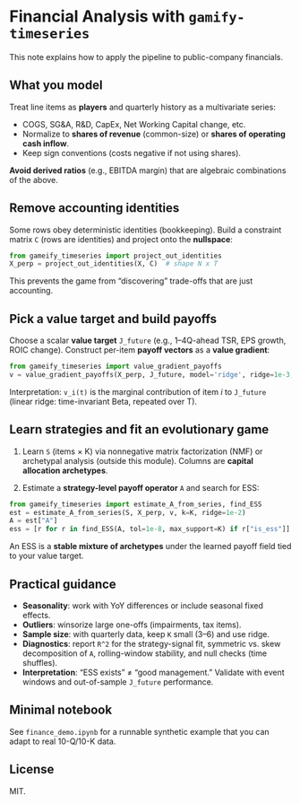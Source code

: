 # Financial Analysis with `gamify-timeseries`

This note explains how to apply the pipeline to public-company financials.

## What you model

Treat line items as **players** and quarterly history as a multivariate series:
- COGS, SG&A, R&D, CapEx, Net Working Capital change, etc.
- Normalize to **shares of revenue** (common-size) or **shares of operating cash inflow**.
- Keep sign conventions (costs negative if not using shares).

**Avoid derived ratios** (e.g., EBITDA margin) that are algebraic combinations of the above.

## Remove accounting identities

Some rows obey deterministic identities (bookkeeping). Build a constraint matrix `C` (rows are identities) and project onto the **nullspace**:

```python
from gameify_timeseries import project_out_identities
X_perp = project_out_identities(X, C)  # shape N x T
```

This prevents the game from “discovering” trade-offs that are just accounting.

## Pick a value target and build payoffs

Choose a scalar **value target** `J_future` (e.g., 1–4Q-ahead TSR, EPS growth, ROIC change). Construct per-item **payoff vectors** as a **value gradient**:

```python
from gameify_timeseries import value_gradient_payoffs
v = value_gradient_payoffs(X_perp, J_future, model='ridge', ridge=1e-3, standardize=True)  # N x T
```

Interpretation: `v_i(t)` is the marginal contribution of item *i* to `J_future` (linear ridge: time-invariant Beta, repeated over T).

## Learn strategies and fit an evolutionary game

1) Learn `S` (items × K) via nonnegative matrix factorization (NMF) or archetypal analysis (outside this module). Columns are **capital allocation archetypes**.

2) Estimate a **strategy-level payoff operator** `A` and search for ESS:

```python
from gameify_timeseries import estimate_A_from_series, find_ESS
est = estimate_A_from_series(S, X_perp, v, k=K, ridge=1e-2)
A = est["A"]
ess = [r for r in find_ESS(A, tol=1e-8, max_support=K) if r["is_ess"]]
```

An ESS is a **stable mixture of archetypes** under the learned payoff field tied to your value target.

## Practical guidance

- **Seasonality**: work with YoY differences or include seasonal fixed effects.
- **Outliers**: winsorize large one-offs (impairments, tax items).
- **Sample size**: with quarterly data, keep `K` small (3–6) and use ridge.
- **Diagnostics**: report `R^2` for the strategy-signal fit, symmetric vs. skew decomposition of `A`, rolling-window stability, and null checks (time shuffles).
- **Interpretation**: “ESS exists” ≠ “good management.” Validate with event windows and out-of-sample `J_future` performance.

## Minimal notebook

See `finance_demo.ipynb` for a runnable synthetic example that you can adapt to real 10-Q/10-K data.

## License

MIT.
